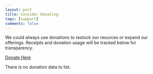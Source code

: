 ```yaml
---
layout: post
title: Consider Donating
tags: [support]
comments: false
---
```


We could always use donations to restock our reources or expand our offerings. Receipts and donation usage will be tracked below for transparency.

[Donate Here](https://paypal.me/greenvillescmaskbloc)

There is no donation data to list.

